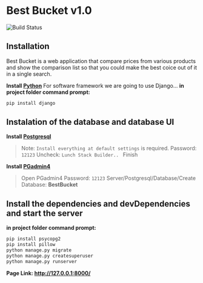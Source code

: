 # Best Bucket v1.0
![Build Status](https://travis-ci.org/joemccann/dillinger.svg?branch=master)

## Installation

Best Bucket is a web application that compare prices from various products and show the comparison list so that you could make the best coice out of it in a single search.

**Install [Python](https://www.python.org/downloads/)**
For software framework we are going to use Django...
**in project folder command prompt:**
```sh
pip install django
```
## Instalation of the database and database UI
**Install [Postgresql](https://www.postgresql.org/download/)**
> Note: `Install everything at default settings` is required.
>Password: `12123`
>Uncheck: `Lunch Stack Builder.. `
> Finish

**Install [PGadmin4](https://www.pgadmin.org/download/)**
>Open PGadmin4
>Password: `12123`
Server/Postgresql/Database/Create Database: **BestBucket**

## Install the dependencies and devDependencies and start the server
**in project folder command prompt:**
```sh
pip install psycopg2
pip install pillow
python manage.py migrate
python manage.py createsuperuser
python manage.py runserver
```
**Page Link: http://127.0.0.1:8000/**

[//]: # (These are reference links used in the body of this note and get stripped out when the markdown processor does its job. There is no need to format nicely because it shouldn't be seen. Thanks SO - http://stackoverflow.com/questions/4823468/store-comments-in-markdown-syntax)

   [dill]: <https://github.com/joemccann/dillinger>
   [git-repo-url]: <https://github.com/joemccann/dillinger.git>
   [john gruber]: <http://daringfireball.net>
   [df1]: <http://daringfireball.net/projects/markdown/>
   [markdown-it]: <https://github.com/markdown-it/markdown-it>
   [Ace Editor]: <http://ace.ajax.org>
   [node.js]: <http://nodejs.org>
   [Twitter Bootstrap]: <http://twitter.github.com/bootstrap/>
   [jQuery]: <http://jquery.com>
   [@tjholowaychuk]: <http://twitter.com/tjholowaychuk>
   [express]: <http://expressjs.com>
   [AngularJS]: <http://angularjs.org>
   [Gulp]: <http://gulpjs.com>

   [PlDb]: <https://github.com/joemccann/dillinger/tree/master/plugins/dropbox/README.md>
   [PlGh]: <https://github.com/joemccann/dillinger/tree/master/plugins/github/README.md>
   [PlGd]: <https://github.com/joemccann/dillinger/tree/master/plugins/googledrive/README.md>
   [PlOd]: <https://github.com/joemccann/dillinger/tree/master/plugins/onedrive/README.md>
   [PlMe]: <https://github.com/joemccann/dillinger/tree/master/plugins/medium/README.md>
   [PlGa]: <https://github.com/RahulHP/dillinger/blob/master/plugins/googleanalytics/README.md>

       
